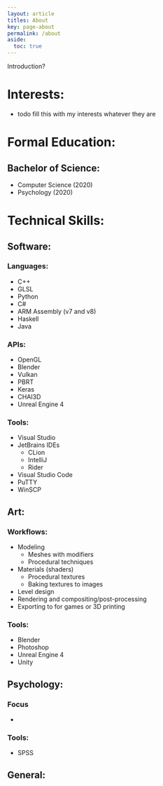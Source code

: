 ```yaml
---
layout: article
titles: About
key: page-about
permalink: /about
aside:
  toc: true
---
```


Introduction?

# Interests:
- todo fill this with my interests whatever they are 

# Formal Education:

## Bachelor of Science:
  - Computer Science (2020)
  - Psychology (2020)

# Technical Skills:

## Software:

### Languages:
- C++
- GLSL
- Python
- C#
- ARM Assembly (v7 and v8)
- Haskell
- Java

### APIs:
- OpenGL
- Blender
- Vulkan
- PBRT
- Keras
- CHAI3D
- Unreal Engine 4

### Tools:
- Visual Studio
- JetBrains IDEs
  - CLion
  - IntelliJ
  - Rider
- Visual Studio Code
- PuTTY
- WinSCP

## Art:

### Workflows:
- Modeling
  - Meshes with modifiers
  - Procedural techniques
- Materials (shaders)
  - Procedural textures
  - Baking textures to images
- Level design
- Rendering and compositing/post-processing
- Exporting to for games or 3D printing

### Tools:
- Blender
- Photoshop
- Unreal Engine 4
- Unity

## Psychology:

### Focus
- 


### Tools:
- SPSS 

## General:

